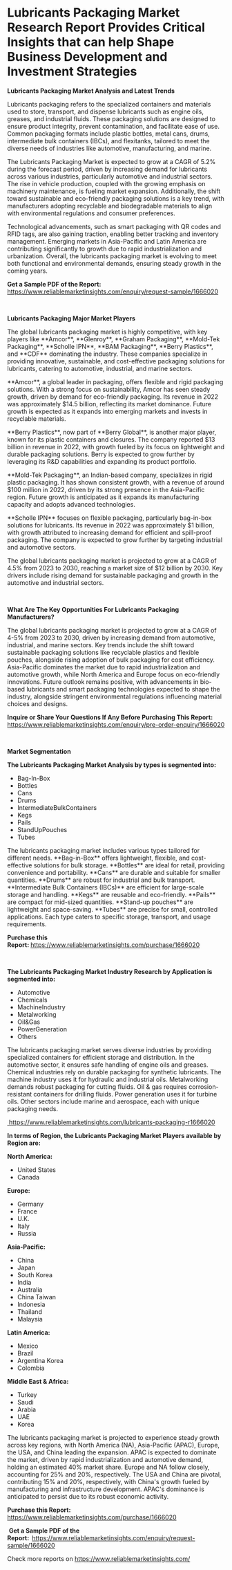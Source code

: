 <p><h1>Lubricants Packaging Market Research Report Provides Critical Insights that can help Shape Business Development and Investment Strategies</h1></p><p><strong>Lubricants Packaging Market Analysis and Latest Trends</strong></p>
<p><p>Lubricants packaging refers to the specialized containers and materials used to store, transport, and dispense lubricants such as engine oils, greases, and industrial fluids. These packaging solutions are designed to ensure product integrity, prevent contamination, and facilitate ease of use. Common packaging formats include plastic bottles, metal cans, drums, intermediate bulk containers (IBCs), and flexitanks, tailored to meet the diverse needs of industries like automotive, manufacturing, and marine.</p><p>The Lubricants Packaging Market is expected to grow at a CAGR of 5.2% during the forecast period, driven by increasing demand for lubricants across various industries, particularly automotive and industrial sectors. The rise in vehicle production, coupled with the growing emphasis on machinery maintenance, is fueling market expansion. Additionally, the shift toward sustainable and eco-friendly packaging solutions is a key trend, with manufacturers adopting recyclable and biodegradable materials to align with environmental regulations and consumer preferences.</p><p>Technological advancements, such as smart packaging with QR codes and RFID tags, are also gaining traction, enabling better tracking and inventory management. Emerging markets in Asia-Pacific and Latin America are contributing significantly to growth due to rapid industrialization and urbanization. Overall, the lubricants packaging market is evolving to meet both functional and environmental demands, ensuring steady growth in the coming years.</p></p>
<p><strong>Get a Sample PDF of the Report:&nbsp;</strong> <a href="https://www.reliablemarketinsights.com/enquiry/request-sample/1666020?utm_campaign=2010&utm_medium=2&utm_source=Github&utm_content=ia&utm_term=25012025&utm_id=lubricants-packaging">https://www.reliablemarketinsights.com/enquiry/request-sample/1666020</a></p>
<p>&nbsp;</p>
<p><strong>Lubricants Packaging Major Market Players</strong></p>
<p><p>The global lubricants packaging market is highly competitive, with key players like **Amcor**, **Glenroy**, **Graham Packaging**, **Mold-Tek Packaging**, **Scholle IPN**, **BAM Packaging**, **Berry Plastics**, and **CDF** dominating the industry. These companies specialize in providing innovative, sustainable, and cost-effective packaging solutions for lubricants, catering to automotive, industrial, and marine sectors.</p><p>**Amcor**, a global leader in packaging, offers flexible and rigid packaging solutions. With a strong focus on sustainability, Amcor has seen steady growth, driven by demand for eco-friendly packaging. Its revenue in 2022 was approximately $14.5 billion, reflecting its market dominance. Future growth is expected as it expands into emerging markets and invests in recyclable materials.</p><p>**Berry Plastics**, now part of **Berry Global**, is another major player, known for its plastic containers and closures. The company reported $13 billion in revenue in 2022, with growth fueled by its focus on lightweight and durable packaging solutions. Berry is expected to grow further by leveraging its R&D capabilities and expanding its product portfolio.</p><p>**Mold-Tek Packaging**, an Indian-based company, specializes in rigid plastic packaging. It has shown consistent growth, with a revenue of around $100 million in 2022, driven by its strong presence in the Asia-Pacific region. Future growth is anticipated as it expands its manufacturing capacity and adopts advanced technologies.</p><p>**Scholle IPN** focuses on flexible packaging, particularly bag-in-box solutions for lubricants. Its revenue in 2022 was approximately $1 billion, with growth attributed to increasing demand for efficient and spill-proof packaging. The company is expected to grow further by targeting industrial and automotive sectors.</p><p>The global lubricants packaging market is projected to grow at a CAGR of 4.5% from 2023 to 2030, reaching a market size of $12 billion by 2030. Key drivers include rising demand for sustainable packaging and growth in the automotive and industrial sectors.</p></p>
<p>&nbsp;</p>
<p><strong>What Are The Key Opportunities For Lubricants Packaging Manufacturers?</strong></p>
<p><p>The global lubricants packaging market is projected to grow at a CAGR of 4-5% from 2023 to 2030, driven by increasing demand from automotive, industrial, and marine sectors. Key trends include the shift toward sustainable packaging solutions like recyclable plastics and flexible pouches, alongside rising adoption of bulk packaging for cost efficiency. Asia-Pacific dominates the market due to rapid industrialization and automotive growth, while North America and Europe focus on eco-friendly innovations. Future outlook remains positive, with advancements in bio-based lubricants and smart packaging technologies expected to shape the industry, alongside stringent environmental regulations influencing material choices and designs.</p></p>
<p><strong>Inquire or Share Your Questions If Any Before Purchasing This Report:</strong> <a href="https://www.reliablemarketinsights.com/enquiry/pre-order-enquiry/1666020?utm_campaign=2010&utm_medium=2&utm_source=Github&utm_content=ia&utm_term=25012025&utm_id=lubricants-packaging">https://www.reliablemarketinsights.com/enquiry/pre-order-enquiry/1666020</a></p>
<p>&nbsp;</p>
<p><strong>Market Segmentation</strong></p>
<p><strong>The Lubricants Packaging Market Analysis by types is segmented into:</strong></p>
<p><ul><li>Bag-In-Box</li><li>Bottles</li><li>Cans</li><li>Drums</li><li>IntermediateBulkContainers</li><li>Kegs</li><li>Pails</li><li>StandUpPouches</li><li>Tubes</li></ul></p>
<p><p>The lubricants packaging market includes various types tailored for different needs. **Bag-in-Box** offers lightweight, flexible, and cost-effective solutions for bulk storage. **Bottles** are ideal for retail, providing convenience and portability. **Cans** are durable and suitable for smaller quantities. **Drums** are robust for industrial and bulk transport. **Intermediate Bulk Containers (IBCs)** are efficient for large-scale storage and handling. **Kegs** are reusable and eco-friendly. **Pails** are compact for mid-sized quantities. **Stand-up pouches** are lightweight and space-saving. **Tubes** are precise for small, controlled applications. Each type caters to specific storage, transport, and usage requirements.</p></p>
<p><strong>Purchase this Report:&nbsp;</strong><a href="https://www.reliablemarketinsights.com/purchase/1666020?utm_campaign=2010&utm_medium=2&utm_source=Github&utm_content=ia&utm_term=25012025&utm_id=lubricants-packaging">https://www.reliablemarketinsights.com/purchase/1666020</a></p>
<p>&nbsp;</p>
<p><strong>The Lubricants Packaging Market Industry Research by Application is segmented into:</strong></p>
<p><ul><li>Automotive</li><li>Chemicals</li><li>MachineIndustry</li><li>Metalworking</li><li>Oil&Gas</li><li>PowerGeneration</li><li>Others</li></ul></p>
<p><p>The lubricants packaging market serves diverse industries by providing specialized containers for efficient storage and distribution. In the automotive sector, it ensures safe handling of engine oils and greases. Chemical industries rely on durable packaging for synthetic lubricants. The machine industry uses it for hydraulic and industrial oils. Metalworking demands robust packaging for cutting fluids. Oil & gas requires corrosion-resistant containers for drilling fluids. Power generation uses it for turbine oils. Other sectors include marine and aerospace, each with unique packaging needs.</p></p>
<p><a href="https://www.reliablemarketinsights.com/lubricants-packaging-r1666020?utm_campaign=2010&utm_medium=2&utm_source=Github&utm_content=ia&utm_term=25012025&utm_id=lubricants-packaging">&nbsp;https://www.reliablemarketinsights.com/lubricants-packaging-r1666020</a></p>
<p><strong>In terms of Region, the Lubricants Packaging Market Players available by Region are:</strong></p>
<p>
    <p> <strong> North America: </strong>
        <ul>
            <li>United States</li>
            <li>Canada</li>
        </ul>
        </p> 
    <p> <strong> Europe: </strong>
        <ul>
            <li>Germany</li>
            <li>France</li>
            <li>U.K.</li>
            <li>Italy</li>
            <li>Russia</li>
        </ul>
        </p> 
    <p> <strong> Asia-Pacific: </strong>
        <ul>
            <li>China</li>
            <li>Japan</li>
            <li>South Korea</li>
            <li>India</li>
            <li>Australia</li>
            <li>China Taiwan</li>
            <li>Indonesia</li>
            <li>Thailand</li>
            <li>Malaysia</li>
        </ul>
        </p> 
    <p> <strong> Latin America: </strong>
        <ul>
            <li>Mexico</li>
            <li>Brazil</li>
            <li>Argentina Korea</li>
            <li>Colombia</li>
        </ul>
        </p> 
    <p> <strong> Middle East & Africa: </strong>
        <ul>
            <li>Turkey</li>
            <li>Saudi</li>
            <li>Arabia</li>
            <li>UAE</li>
            <li>Korea</li>
        </ul>
    </p>
    </p>
<p><p>The lubricants packaging market is projected to experience steady growth across key regions, with North America (NA), Asia-Pacific (APAC), Europe, the USA, and China leading the expansion. APAC is expected to dominate the market, driven by rapid industrialization and automotive demand, holding an estimated 40% market share. Europe and NA follow closely, accounting for 25% and 20%, respectively. The USA and China are pivotal, contributing 15% and 20%, respectively, with China's growth fueled by manufacturing and infrastructure development. APAC's dominance is anticipated to persist due to its robust economic activity.</p></p>
<p><strong>Purchase this Report: </strong><a href="https://www.reliablemarketinsights.com/purchase/1666020?utm_campaign=2010&utm_medium=2&utm_source=Github&utm_content=ia&utm_term=25012025&utm_id=lubricants-packaging">https://www.reliablemarketinsights.com/purchase/1666020</a></p>
<p>&nbsp;<strong>Get a Sample PDF of the Report:&nbsp;&nbsp;</strong><a href="https://www.reliablemarketinsights.com/enquiry/request-sample/1666020?utm_campaign=2010&utm_medium=2&utm_source=Github&utm_content=ia&utm_term=25012025&utm_id=lubricants-packaging">https://www.reliablemarketinsights.com/enquiry/request-sample/1666020</a></p>
<p><strong></strong></p>
<p>Check more reports on <a href="https://www.reliablemarketinsights.com/?utm_campaign=2010&utm_medium=2&utm_source=Github&utm_content=ia&utm_term=25012025&utm_id=lubricants-packaging">https://www.reliablemarketinsights.com/</a></p>